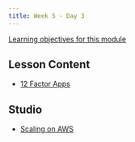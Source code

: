 ```yaml
---
title: Week 5 - Day 3
---
```


[Learning objectives for this module](../../objectives/#day-3)

## Lesson Content

- [12 Factor Apps](https://education.launchcode.org/gis-devops/week5/intro-to-devops.html)

## Studio
- [Scaling on AWS](../../studios/elastic_beanstalk)

